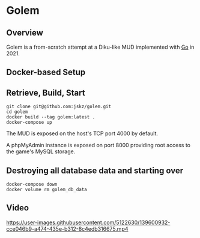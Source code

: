 # Golem

## Overview

Golem is a from-scratch attempt at a Diku-like MUD implemented with [Go](https://golang.org/) in 2021.

## Docker-based Setup

## Retrieve, Build, Start

```
git clone git@github.com:jskz/golem.git
cd golem
docker build --tag golem:latest .
docker-compose up
```

The MUD is exposed on the host's TCP port 4000 by default.

A phpMyAdmin instance is exposed on port 8000 providing root access to the game's MySQL storage.

## Destroying all database data and starting over

```
docker-compose down
docker volume rm golem_db_data
```

## Video

https://user-images.githubusercontent.com/5122630/139600932-cce046b9-a474-435e-b312-8c4edb316675.mp4
